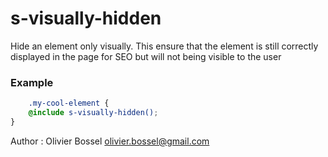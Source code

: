 # s-visually-hidden

Hide an element only visually. This ensure that the element is still correctly displayed in the page for SEO
but will not being visible to the user


### Example
```scss
	.my-cool-element {
	@include s-visually-hidden();
}
```
Author : Olivier Bossel <olivier.bossel@gmail.com>